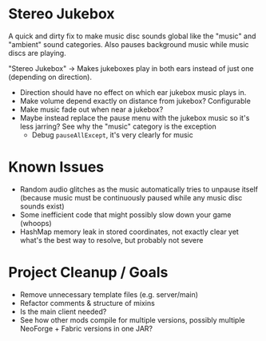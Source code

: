 # Stereo Jukebox

A quick and dirty fix to make music disc sounds global like the "music" and "ambient" sound categories. Also pauses background music while music discs are playing.

"Stereo Jukebox" -> Makes jukeboxes play in both ears instead of just one (depending on direction).
- Direction should have no effect on which ear jukebox music plays in.
- Make volume depend exactly on distance from jukebox? Configurable
- Make music fade out when near a jukebox?
- Maybe instead replace the pause menu with the jukebox music so it's less jarring? See why the "music" category is the exception
  - Debug `pauseAllExcept`, it's very clearly for music

# Known Issues

- Random audio glitches as the music automatically tries to unpause itself (because music must be continuously paused while any music disc sounds exist)
- Some inefficient code that might possibly slow down your game (whoops)
- HashMap memory leak in stored coordinates, not exactly clear yet what's the best way to resolve, but probably not severe

# Project Cleanup / Goals

- Remove unnecessary template files (e.g. server/main)
- Refactor comments & structure of mixins
- Is the main client needed?
- See how other mods compile for multiple versions, possibly multiple NeoForge + Fabric versions in one JAR?

